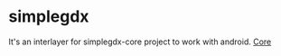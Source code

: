 simplegdx
=========
It's an interlayer for simplegdx-core project to work with android.
<a href="https://github.com/BEaStia/simplegdx-core">Core</a>
